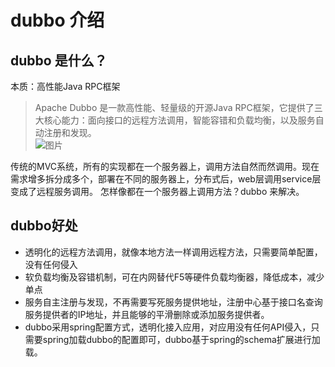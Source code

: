 # dubbo 介绍
## dubbo 是什么？
   本质：高性能Java RPC框架
   > Apache Dubbo 是一款高性能、轻量级的开源Java RPC框架，它提供了三大核心能力：面向接口的远程方法调用，智能容错和负载均衡，以及服务自动注册和发现。  
   ![图片](http://dubbo.apache.org/img/architecture.png)
   
   传统的MVC系统，所有的实现都在一个服务器上，调用方法自然而然调用。现在需求增多拆分成多个，部署在不同的服务器上，分布式后，web层调用service层变成了远程服务调用。
   怎样像都在一个服务器上调用方法？dubbo 来解决。
## dubbo好处
* 透明化的远程方法调用，就像本地方法一样调用远程方法，只需要简单配置，没有任何侵入
* 软负载均衡及容错机制，可在内网替代F5等硬件负载均衡器，降低成本，减少单点
* 服务自主注册与发现，不再需要写死服务提供地址，注册中心基于接口名查询服务提供者的IP地址，并且能够的平滑删除或添加服务提供者。
* dubbo采用spring配置方式，透明化接入应用，对应用没有任何API侵入，只需要spring加载dubbo的配置即可，dubbo基于spring的schema扩展进行加载。
